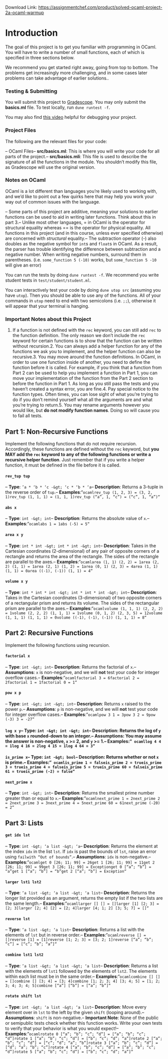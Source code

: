 Download Link: https://assignmentchef.com/product/solved-ocaml-project-2a-ocaml-warmup
<br>
# Introduction

The goal of this project is to get you familiar with programming in OCaml. You will have to write a number of small functions, each of which is specified in three sections below.

We recommend you get started right away, going from top to bottom. The problems get increasingly more challenging, and in some cases later problems can take advantage of earlier solutions..

### Testing &amp; Submitting

You will submit this project to [Gradescope](https://www.gradescope.com/courses/171498/assignments/667131). You may only submit the **basics.ml** file. To test locally, run `dune runtest -f`.

You may also find [this video](https://www.youtube.com/watch?v=C36JnAcClOQ&amp;t=21s) helpful for debugging your project.

### Project Files

The following are the relevant files for your code:

– OCaml Files– **src/basics.ml**: This is where you will write your code for all parts of the project.– **src/basics.mli**: This file is used to describe the signature of all the functions in the module. You shouldn’t modify this file, as Gradescope will use the original version.

### Notes on OCaml

OCaml is a lot different than languages you’re likely used to working with, and we’d like to point out a few quirks here that may help you work your way out of common issues with the language.

– Some parts of this project are additive, meaning your solutions to earlier functions can be used to aid in writing later functions. Think about this in part 3.– Unlike most other languages, = in OCaml is the operator for structural equality whereas == is the operator for physical equality. All functions in this project (and in this course, unless ever specified otherwise) are concerned with *structural* equality.– The subtraction operator (-) also doubles as the negative symbol for `int`s and `float`s in OCaml. As a result, the parser has trouble identifying the difference between subtraction and a negative number. When writing negative numbers, surround them in parentheses. (i.e. `some_function 5 (-10)` works, but `some_function 5 -10` will give an error)

You can run the tests by doing `dune runtest -f`. We recommend you write student tests in `test/student/student.ml`.

You can interactively test your code by doing `dune utop src` (assuming you have `utop`). Then you should be able to use any of the functions. All of your commands in `utop` need to end with two semicolons (i.e. `;;`), otherwise it will appear that your terminal is hanging.

### Important Notes about this Project

1. If a function is not defined with the `rec` keyword, you can still add `rec` to the function definition. The only reason we don’t include the `rec` keyword for certain functions is to show that the function can be written without recursion.2. You can always add a helper function for any of the functions we ask you to implement, and the helper function can also be recursive.3. You may move around the function definitions. In OCaml, in order to use one function inside of another, you need to define the function before it is called. For example, if you think that a function from Part 2 can be used to help you implement a function in Part 1, you can move your implementation of the function from the Part 2 section to before the function in Part 1. As long as you still pass the tests and you haven’t created a syntax error, you are fine.4. Pay special notice to the function types. Often times, you can lose sight of what you’re trying to do if you don’t remind yourself what all the arguments are and what you’re trying to return.5. You may rename arguments however you would like, but **do not modify function names**. Doing so will cause you to fail all tests.

## Part 1: Non-Recursive Functions

Implement the following functions that do not require recursion. Accordingly, these functions are defined without the `rec` keyword, but **you MAY add the `rec` keyword to any of the following functions or write a recursive helper function**. Just remember that if you write a helper function, it must be defined in the file before it is called.

#### `rev_tup tup`

– **Type**: `’a * ‘b * ‘c -&gt; ‘c * ‘b * ‘a`– **Description**: Returns a 3-tuple in the reverse order of `tup`.– **Examples**:“`ocamlrev_tup (1, 2, 3) = (3, 2, 1)rev_tup (1, 1, 1) = (1, 1, 1)rev_tup (“a”, 1, “c”) = (“c”, 1, “a”)“`

#### `abs x`

– **Type**: `int -&gt; int`– **Description**: Returns the absolute value of `x`.– **Examples**:“`ocamlabs 1 = 1abs (-5) = 5“`

#### `area x y`

– **Type**: `int * int -&gt; int * int -&gt; int`– **Description**: Takes in the Cartesian coordinates (2-dimensional) of any pair of opposite corners of a rectangle and returns the area of the rectangle. The sides of the rectangle are parallel to the axes.– **Examples**:“`ocamlarea (1, 1) (2, 2) = 1area (2, 2) (1, 1) = 1area (2, 1) (1, 2) = 1area (0, 1) (2, 3) = 4area (1, 1) (1, 1) = 0area ((-1), (-1)) (1, 1) = 4“`

#### `volume x y`

– **Type**: `int * int * int -&gt; int * int * int -&gt; int`– **Description**: Takes in the Cartesian coordinates (3-dimensional) of two opposite corners of a rectangular prism and returns its volume. The sides of the rectangular prism are parallel to the axes.– **Examples**:“`ocamlvolume (1, 1, 1) (2, 2, 2) = 1volume (2, 2, 2) (1, 1, 1) = 1volume (0, 1, 2) (2, 3, 5) = 12volume (1, 1, 1) (1, 1, 1) = 0volume ((-1), (-1), (-1)) (1, 1, 1) = 8“`

## Part 2: Recursive Functions

Implement the following functions using recursion.

#### `factorial x`

– **Type**: `int -&gt; int`– **Description**: Returns the factorial of `x`.– **Assumptions**: `x` is non-negative, and we will **not** test your code for integer overflow cases.– **Examples**:“`ocamlfactorial 3 = 6factorial 2 = 2factorial 1 = 1factorial 0 = 1“`

#### `pow x p`

– **Type**: `int -&gt; int -&gt; int`– **Description**: Returns `x` raised to the power `p`.– **Assumptions**: `p` is non-negative, and we will **not** test your code for integer overflow cases.– **Examples**:“`ocamlpow 3 1 = 3pow 3 2 = 9pow (-3) 3 = -27“`

#### `log x y`– **Type**: `int -&gt; int -&gt; int`– **Description**: Returns the log of `y` with base `x` rounded-down to an integer.– **Assumptions**: You may assume the answer is non-negative, `x` &gt;= 2, and `y` &gt;= 1.– **Examples**:“` ocamllog 4 4 = 1log 4 16 = 2log 4 15 = 1log 4 64 = 3“`

#### `is_prime x`– **Type**: `int -&gt; bool`– **Description**: Returns whether or not `x` is prime.– **Examples**:“` ocamlis_prime 1 = falseis_prime 2 = trueis_prime 3 = trueis_prime 4 = falseis_prime 5 = trueis_prime 60 = falseis_prime 61 = trueis_prime (-2) = false“`

#### `next_prime x`

– **Type**: `int -&gt; int`– **Description**: Returns the smallest prime number greater than or equal to `x`.– **Examples**:“`ocamlnext_prime 1 = 2next_prime 2 = 2next_prime 3 = 3next_prime 4 = 5next_prime 60 = 61next_prime (-20) = 2“`

## Part 3: Lists

#### `get idx lst`

– **Type**: `int -&gt; ‘a list -&gt; ‘a`– **Description**: Returns the element at the index `idx` in the list `lst`. If `idx` is past the bounds of `lst`, raise an error using `failwith “Out of bounds”`.– **Assumptions**: `idx` is non-negative.– **Examples**:“`ocamlget 0 [26; 11; 99] = 26get 1 [26; 11; 99] = 11get 2 [26; 11; 99] = 99get 3 [26; 11; 99] = Exceptionget 0 [“a”; “b”] = “a”get 1 [“a”; “b”] = “b”get 2 [“a”; “b”] = Exception“`

#### `larger lst1 lst2`

– **Type**: `’a list -&gt; ‘a list -&gt; ‘a list`– **Description**: Returns the longer list provided as an argument, returns the empty list if the two lists are the same length.– **Examples**:“`ocamllarger [] [] = []larger [1] [2; 3] = [2; 3]larger [2; 4] [2] = [2; 4]larger [4; 1; 2] [3; 5; 7] = []“`

#### `reverse lst`

– **Type**: `’a list -&gt; ‘a list`– **Description**: Returns a list with the elements of `lst` but in reverse order.– **Examples**:“`ocamlreverse [] = []reverse [1] = [1]reverse [1; 2; 3] = [3; 2; 1]reverse [“a”; “b”; “c”] = [“c”; “b”; “a”]“`

#### `combine lst1 lst2`

– **Type**: `’a list -&gt; ‘a list -&gt; ‘a list`– **Description**: Returns a list with the elements of `lst1` followed by the elements of `lst2`. The elements within each list must be in the same order.– **Examples**:“`ocamlcombine [] [] = []combine [] [3; 4] = [3; 4]combine [1; 2; 3; 4] [3; 4; 5] = [1; 2; 3; 4; 3; 4; 5]combine [“a”] [“b”] = [“a”; “b”]“`

#### `rotate shift lst`

– **Type**: `int -&gt; ‘a list -&gt; ‘a list`– **Description**: Move every element over in `lst` to the left by the given `shift` (looping around).– **Assumptions**: `shift` is non-negative.– **Important Note**: None of the public or semipublic tests check whether this function works. Write your own tests to verify that your behavior is what you would expect!– **Examples**:“`ocamlrotate 0 [“a”; “b”; “c”; “d”] = [“a”; “b”; “c”; “d”]rotate 1 [“a”; “b”; “c”; “d”] = [“b”; “c”; “d”; “a”]rotate 2 [“a”; “b”; “c”; “d”] = [“c”; “d”; “a”; “b”]rotate 3 [“a”; “b”; “c”; “d”] = [“d”; “a”; “b”; “c”]rotate 4 [“a”; “b”; “c”; “d”] = [“a”; “b”; “c”; “d”]rotate 5 [“a”; “b”; “c”; “d”] = [“b”; “c”; “d”; “a”]“`